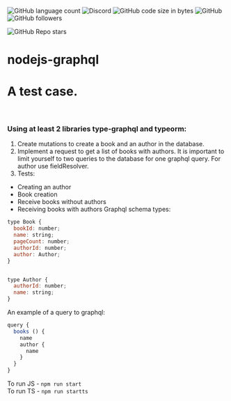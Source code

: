 ![GitHub language count](https://img.shields.io/github/languages/count/rhiskey/nodejs-gql-ts-Public) ![Discord](https://img.shields.io/discord/224962875716796418) ![GitHub code size in bytes](https://img.shields.io/github/languages/code-size/rhiskey/nodejs-gql-ts-Public) ![GitHub](https://img.shields.io/github/license/rhiskey/nodejs-gql-ts-Public)
![GitHub followers](https://img.shields.io/github/followers/rhiskey?label=Follow%20me&style=social)

![GitHub Repo stars](https://img.shields.io/github/stars/rhiskey/nodejs-gql-ts-Public?style=social)
# nodejs-graphql
<h1> A test case.</h1> </br>

### Using at least 2 libraries type-graphql and typeorm:</br>
1. Create mutations to create a book and an author in the database.</br>
2. Implement a request to get a list of books with authors. It is important to limit yourself to two queries to the database for one graphql query. For author use fieldResolver.</br>
3. Tests:</br>
* Creating an author</br>
* Book creation</br>
* Receive books without authors</br>
* Receiving books with authors Graphql schema types: </br>

```javascript
type Book {
  bookId: number;   
  name: string;
  pageCount: number; 
  authorId: number;  
  author: Author; 
}


type Author {
  authorId: number;
  name: string;
} 
```

An example of a query to graphql:</br> 

```javascript
query {
  books () {
    name
    author {
      name
    }
  }
}
```
To run JS - `npm run start`</br> 
To run TS - `npm run startts`
